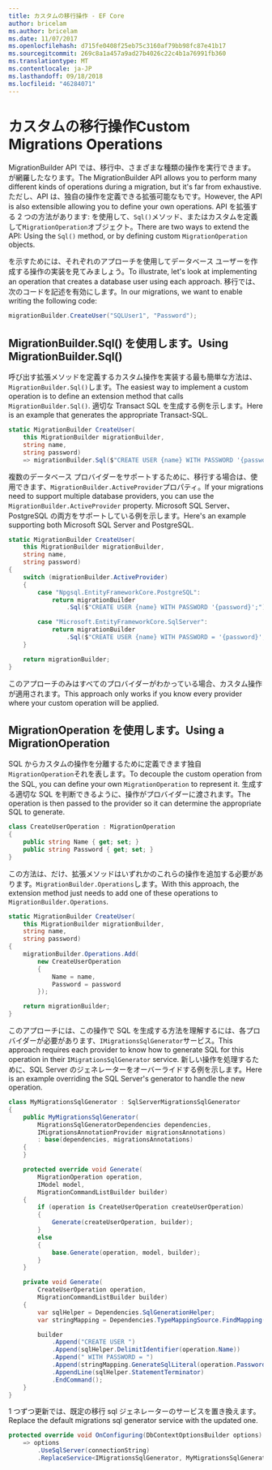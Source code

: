 ```yaml
---
title: カスタムの移行操作 - EF Core
author: bricelam
ms.author: bricelam
ms.date: 11/07/2017
ms.openlocfilehash: d715fe0408f25eb75c3160af79bb98fc87e41b17
ms.sourcegitcommit: 269c8a1a457a9ad27b4026c22c4b1a76991fb360
ms.translationtype: MT
ms.contentlocale: ja-JP
ms.lasthandoff: 09/18/2018
ms.locfileid: "46284071"
---
```

<a name="custom-migrations-operations"></a><span data-ttu-id="d87dd-102">カスタムの移行操作</span><span class="sxs-lookup"><span data-stu-id="d87dd-102">Custom Migrations Operations</span></span>
============================
<span data-ttu-id="d87dd-103">MigrationBuilder API では、移行中、さまざまな種類の操作を実行できます。 が網羅したなります。</span><span class="sxs-lookup"><span data-stu-id="d87dd-103">The MigrationBuilder API allows you to perform many different kinds of operations during a migration, but it's far from exhaustive.</span></span> <span data-ttu-id="d87dd-104">ただし、API は、独自の操作を定義できる拡張可能なもです。</span><span class="sxs-lookup"><span data-stu-id="d87dd-104">However, the API is also extensible allowing you to define your own operations.</span></span> <span data-ttu-id="d87dd-105">API を拡張する 2 つの方法があります: を使用して、`Sql()`メソッド、またはカスタムを定義して`MigrationOperation`オブジェクト。</span><span class="sxs-lookup"><span data-stu-id="d87dd-105">There are two ways to extend the API: Using the `Sql()` method, or by defining custom `MigrationOperation` objects.</span></span>

<span data-ttu-id="d87dd-106">を示すためには、それぞれのアプローチを使用してデータベース ユーザーを作成する操作の実装を見てみましょう。</span><span class="sxs-lookup"><span data-stu-id="d87dd-106">To illustrate, let's look at implementing an operation that creates a database user using each approach.</span></span> <span data-ttu-id="d87dd-107">移行では、次のコードを記述を有効にします。</span><span class="sxs-lookup"><span data-stu-id="d87dd-107">In our migrations, we want to enable writing the following code:</span></span>

``` csharp
migrationBuilder.CreateUser("SQLUser1", "Password");
```

<a name="using-migrationbuildersql"></a><span data-ttu-id="d87dd-108">MigrationBuilder.Sql() を使用します。</span><span class="sxs-lookup"><span data-stu-id="d87dd-108">Using MigrationBuilder.Sql()</span></span>
----------------------------
<span data-ttu-id="d87dd-109">呼び出す拡張メソッドを定義するカスタム操作を実装する最も簡単な方法は、`MigrationBuilder.Sql()`します。</span><span class="sxs-lookup"><span data-stu-id="d87dd-109">The easiest way to implement a custom operation is to define an extension method that calls `MigrationBuilder.Sql()`.</span></span>
<span data-ttu-id="d87dd-110">適切な Transact SQL を生成する例を示します。</span><span class="sxs-lookup"><span data-stu-id="d87dd-110">Here is an example that generates the appropriate Transact-SQL.</span></span>

``` csharp
static MigrationBuilder CreateUser(
    this MigrationBuilder migrationBuilder,
    string name,
    string password)
    => migrationBuilder.Sql($"CREATE USER {name} WITH PASSWORD '{password}';");
```

<span data-ttu-id="d87dd-111">複数のデータベース プロバイダーをサポートするために、移行する場合は、使用できます、`MigrationBuilder.ActiveProvider`プロパティ。</span><span class="sxs-lookup"><span data-stu-id="d87dd-111">If your migrations need to support multiple database providers, you can use the `MigrationBuilder.ActiveProvider` property.</span></span> <span data-ttu-id="d87dd-112">Microsoft SQL Server、PostgreSQL の両方をサポートしている例を示します。</span><span class="sxs-lookup"><span data-stu-id="d87dd-112">Here's an example supporting both Microsoft SQL Server and PostgreSQL.</span></span>

``` csharp
static MigrationBuilder CreateUser(
    this MigrationBuilder migrationBuilder,
    string name,
    string password)
{
    switch (migrationBuilder.ActiveProvider)
    {
        case "Npgsql.EntityFrameworkCore.PostgreSQL":
            return migrationBuilder
                .Sql($"CREATE USER {name} WITH PASSWORD '{password}';");

        case "Microsoft.EntityFrameworkCore.SqlServer":
            return migrationBuilder
                .Sql($"CREATE USER {name} WITH PASSWORD = '{password}';");
    }

    return migrationBuilder;
}
```

<span data-ttu-id="d87dd-113">このアプローチのみはすべてのプロバイダーがわかっている場合、カスタム操作が適用されます。</span><span class="sxs-lookup"><span data-stu-id="d87dd-113">This approach only works if you know every provider where your custom operation will be applied.</span></span>

<a name="using-a-migrationoperation"></a><span data-ttu-id="d87dd-114">MigrationOperation を使用します。</span><span class="sxs-lookup"><span data-stu-id="d87dd-114">Using a MigrationOperation</span></span>
---------------------------
<span data-ttu-id="d87dd-115">SQL からカスタムの操作を分離するために定義できます独自`MigrationOperation`それを表します。</span><span class="sxs-lookup"><span data-stu-id="d87dd-115">To decouple the custom operation from the SQL, you can define your own `MigrationOperation` to represent it.</span></span> <span data-ttu-id="d87dd-116">生成する適切な SQL を判断できるように、操作がプロバイダーに渡されます。</span><span class="sxs-lookup"><span data-stu-id="d87dd-116">The operation is then passed to the provider so it can determine the appropriate SQL to generate.</span></span>

``` csharp
class CreateUserOperation : MigrationOperation
{
    public string Name { get; set; }
    public string Password { get; set; }
}
```

<span data-ttu-id="d87dd-117">この方法は、だけ、拡張メソッドはいずれかのこれらの操作を追加する必要があります。`MigrationBuilder.Operations`します。</span><span class="sxs-lookup"><span data-stu-id="d87dd-117">With this approach, the extension method just needs to add one of these operations to `MigrationBuilder.Operations`.</span></span>

``` csharp
static MigrationBuilder CreateUser(
    this MigrationBuilder migrationBuilder,
    string name,
    string password)
{
    migrationBuilder.Operations.Add(
        new CreateUserOperation
        {
            Name = name,
            Password = password
        });

    return migrationBuilder;
}
```

<span data-ttu-id="d87dd-118">このアプローチには、この操作で SQL を生成する方法を理解するには、各プロバイダーが必要があります、`IMigrationsSqlGenerator`サービス。</span><span class="sxs-lookup"><span data-stu-id="d87dd-118">This approach requires each provider to know how to generate SQL for this operation in their `IMigrationsSqlGenerator` service.</span></span> <span data-ttu-id="d87dd-119">新しい操作を処理するために、SQL Server のジェネレーターをオーバーライドする例を示します。</span><span class="sxs-lookup"><span data-stu-id="d87dd-119">Here is an example overriding the SQL Server's generator to handle the new operation.</span></span>

``` csharp
class MyMigrationsSqlGenerator : SqlServerMigrationsSqlGenerator
{
    public MyMigrationsSqlGenerator(
        MigrationsSqlGeneratorDependencies dependencies,
        IMigrationsAnnotationProvider migrationsAnnotations)
        : base(dependencies, migrationsAnnotations)
    {
    }

    protected override void Generate(
        MigrationOperation operation,
        IModel model,
        MigrationCommandListBuilder builder)
    {
        if (operation is CreateUserOperation createUserOperation)
        {
            Generate(createUserOperation, builder);
        }
        else
        {
            base.Generate(operation, model, builder);
        }
    }

    private void Generate(
        CreateUserOperation operation,
        MigrationCommandListBuilder builder)
    {
        var sqlHelper = Dependencies.SqlGenerationHelper;
        var stringMapping = Dependencies.TypeMappingSource.FindMapping(typeof(string));

        builder
            .Append("CREATE USER ")
            .Append(sqlHelper.DelimitIdentifier(operation.Name))
            .Append(" WITH PASSWORD = ")
            .Append(stringMapping.GenerateSqlLiteral(operation.Password))
            .AppendLine(sqlHelper.StatementTerminator)
            .EndCommand();
    }
}
```

<span data-ttu-id="d87dd-120">1 つずつ更新では、既定の移行 sql ジェネレーターのサービスを置き換えます。</span><span class="sxs-lookup"><span data-stu-id="d87dd-120">Replace the default migrations sql generator service with the updated one.</span></span>

``` csharp
protected override void OnConfiguring(DbContextOptionsBuilder options)
    => options
        .UseSqlServer(connectionString)
        .ReplaceService<IMigrationsSqlGenerator, MyMigrationsSqlGenerator>();
```
